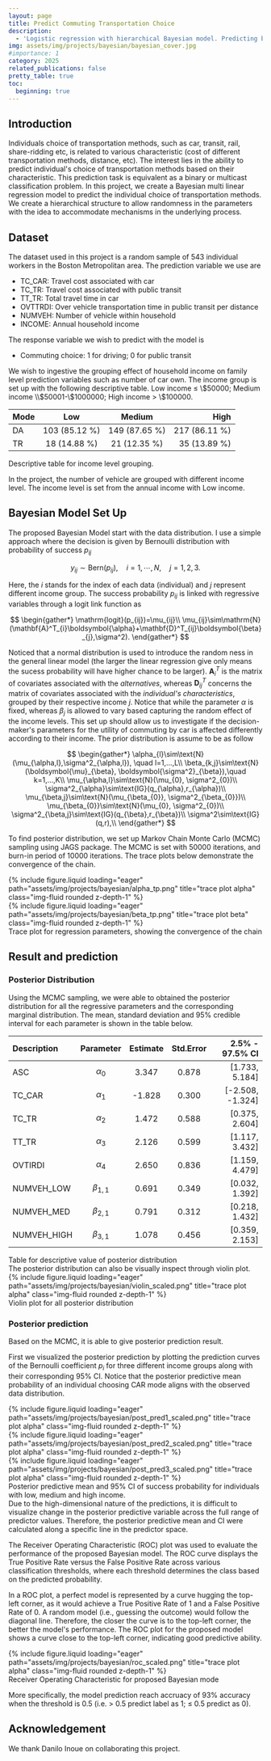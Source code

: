 ```yaml
---
layout: page
title: Predict Commuting Transportation Choice
description:
  - 'Logistic regression with hierarchical Bayesian model. Predicting binary commuting methods choice with grouping effect. Implemented in R with JAGS package.\Course project for SDS384-7 Bayesian Statistical Methods.'
img: assets/img/projects/bayesian/bayesian_cover.jpg
#importance: 1
category: 2025
related_publications: false
pretty_table: true
toc:
  beginning: true
---
```


## Introduction
Individuals choice of transportation methods, such as car, transit, rail, share-ridding etc, is related to various characteristic (cost of different transportation methods, distance, etc). The interest lies in the ability to predict individual's choice of transportation methods based on their characteristic. This prediction task is equivalent as a binary or multicast classification problem. In this project, we create a Bayesian multi linear regression model to predict the individual choice of transportation methods. We create a hierarchical structure to allow randomness in the parameters with the idea to accommodate mechanisms in the underlying process.
## Dataset
The dataset used in this project is a random sample of 543 individual workers in the Boston Metropolitan area. The prediction variable we use are
* TC_CAR: Travel cost associated with car
* TC_TR: Travel cost associated with public transit
* TT_TR: Total travel time in car
* OVTTRDI: Over vehicle transportation time in public transit per distance
* NUMVEH: Number of vehicle within household
* INCOME: Annual household income

The response variable we wish to predict with the model is 
* Commuting choice: 1 for driving; 0 for public transit

We wish to ingestive the grouping effect of household income on family level prediction variables such as number of car own. The income group is set up with the following descriptive table. Low income $\leq$ \\$50000; Medium income \\$50001-\\$1000000; High income $>$ \\$100000.

|Mode |  Low          | Medium        |         High |
|:--- | :-----------: |:-------------:|-------------:|
|DA   | 103 (85.12 %) | 149 (87.65 %) | 217 (86.11 %)|
|TR   | 18 (14.88 %)  | 21 (12.35 %)  | 35 (13.89 %) |

<div class="caption">
    Descriptive table for income level grouping.
</div>

In the project, the number of vehicle are grouped with different income level. The income level is set from the annual income with Low income.
## Bayesian Model Set Up
The proposed Bayesian Model start with the data distribution. I use a simple approach where the decision is given by Bernoulli distribution with probability of success $p_{ij}$

$$
y_{ij}\sim\mathrm{Bern}(p_{ij}), \quad i=1,\cdots,N,\quad j=1, 2, 3.
$$

Here, the $i$ stands for the index of each data (individual) and $j$ represent different income group. The success probability $p_{ij}$ is linked with regressive variables through a logit link function as

$$
\begin{gather*}
\mathrm{logit}(p_{ij})=\mu_{ij}\\
\mu_{ij}\sim\mathrm{N}(\mathbf{A}^T_{i}\boldsymbol{\alpha}+\mathbf{D}^T_{ij}\boldsymbol{\beta}_{j},\sigma^2).
\end{gather*}
$$

Noticed that a normal distribution is used to introduce the random ness in the general linear model (the larger the linear regression give only means the sucess probability will have higher chance to be larger). $\mathbf{A}^T_{i}$ is the matrix of covariates associated with the *alternatives*, whereas $\mathbf{D}^T_{ij}$ concerns the matrix of covariates associated with the *individual's characteristics*, grouped by their respective income $j$. Notice that while the parameter $\alpha$ is fixed, whereas $\beta_{j}$ is allowed to vary based capturing the random effect of the income levels. This set up should allow us to investigate if the decision-maker's parameters for the utility of commuting by car is affected differently according to their income. The prior distribution is assume to be as follow

$$
\begin{gather*}
\alpha_{l}\sim\text{N}(\mu_{\alpha,l},\sigma^2_{\alpha,l}), \quad l=1,...,L\\
\beta_{k,j}\sim\text{N}(\boldsymbol{\mu}_{\beta}, \boldsymbol{\sigma^2}_{\beta}),\quad k=1,...,K\\
\mu_{\alpha,l}\sim\text{N}(\mu_{0}, \sigma^2_{0})\\
\sigma^2_{\alpha}\sim\text{IG}(q_{\alpha},r_{\alpha})\\
\mu_{\beta,j}\sim\text{N}(\mu_{\beta_{0}}, \sigma^2_{\beta_{0}})\\
\mu_{\beta_{0}}\sim\text{N}(\mu_{0}, \sigma^2_{0})\\
\sigma^2_{\beta,j}\sim\text{IG}(q_{\beta},r_{\beta})\\
\sigma^2\sim\text{IG}(q,r),\\
\end{gather*}
$$

To find posterior distribution, we set up Markov Chain Monte Carlo (MCMC) sampling using JAGS package. The MCMC is set with 50000 iterations, and burn-in period of 10000 iterations. The trace plots below demonstrate the convergence of the chain.
<div class="row">
    <div class="col-sm mt-3 mt-md-0">
        {% include figure.liquid loading="eager" path="assets/img/projects/bayesian/alpha_tp.png" title="trace plot alpha" class="img-fluid rounded z-depth-1" %}
    </div>
    <div class="col-sm mt-3 mt-md-0">
        {% include figure.liquid loading="eager" path="assets/img/projects/bayesian/beta_tp.png" title="trace plot beta" class="img-fluid rounded z-depth-1" %}
    </div>
</div>
<div class="caption">
    Trace plot for regression parameters, showing the convergence of the chain
</div>

## Result and prediction
### Posterior Distribution
Using the MCMC sampling, we were able to obtained the posterior distribution for all the regressive parameters and the corresponding marginal distribution. The mean, standard deviation and 95% credible interval for each parameter is shown in the table below.
 
| Description  |    Parameter  | Estimate | Std.Error | 2.5% - 97.5% CI |
| :----------- | :-----------: | :------: |:---------:| ---------------:|
|ASC           | $\alpha_0$    | 3.347    | 0.878     | [1.733, 5.184]  |
|TC\_CAR       | $\alpha_1$    | -1.828   | 0.300     | [-2.508, -1.324]|
|TC\_TR        | $\alpha_2$    | 1.472    | 0.588     | [0.375, 2.604]  |
|TT\_TR        | $\alpha_3$    | 2.126    | 0.599     | [1.117, 3.432]  |
|OVTIRDI       | $\alpha_4$    | 2.650    | 0.836     | [1.159, 4.479]  |
|NUMVEH\_LOW   | $\beta_{1,1}$ | 0.691    | 0.349     | [0.032, 1.392]  |
|NUMVEH\_MED   | $\beta_{2,1}$ | 0.791    | 0.312     | [0.218, 1.432]  |
|NUMVEH\_HIGH  | $\beta_{3,1}$ | 1.078    | 0.456     | [0.359, 2.153]  |

<div class="caption">
    Table for descriptive value of posterior distribution
</div>
The posterior distribution can also be visually inspect through violin plot.
<div class="row">
    <div class="col-sm-6 offset-md-3 mt-3 mt-md-0">
        {% include figure.liquid loading="eager" path="assets/img/projects/bayesian/violin_scaled.png" title="trace plot alpha" class="img-fluid rounded z-depth-1" %}
    </div>
</div>
<div class="caption">
    Violin plot for all posterior distribution
</div>

### Posterior prediction

Based on the MCMC, it is able to give posterior prediction result.

First we visualized the posterior prediction by plotting the prediction curves of the Bernoulli coefficient $p_i$ for three different income groups along with their corresponding 95\% CI. Notice that the posterior predictive mean probability of an individual choosing CAR mode aligns with the observed data distribution.

<div class="row">
    <div class="col-sm mt-3 mt-md-0">
        {% include figure.liquid loading="eager" path="assets/img/projects/bayesian/post_pred1_scaled.png" title="trace plot alpha" class="img-fluid rounded z-depth-1" %}
    </div>
        <div class="col-sm mt-3 mt-md-0">
        {% include figure.liquid loading="eager" path="assets/img/projects/bayesian/post_pred2_scaled.png" title="trace plot alpha" class="img-fluid rounded z-depth-1" %}
    </div>
        <div class="col-sm mt-3 mt-md-0">
        {% include figure.liquid loading="eager" path="assets/img/projects/bayesian/post_pred3_scaled.png" title="trace plot alpha" class="img-fluid rounded z-depth-1" %}
    </div>
</div>
<div class="caption">
    Posterior predictive mean and 95% CI of success probability for individuals with low, medium and high income.
</div>
Due to the high-dimensional nature of the predictions, it is difficult to visualize change in the posterior predictive variable across the full range of predictor values. Therefore, the posterior predictive mean and CI were calculated along a specific line in the predictor space. 

The Receiver Operating Characteristic (ROC) plot was used to evaluate the performance of the proposed Bayesian model. The ROC curve displays the True Positive Rate versus the False Positive Rate across various classification thresholds, where each threshold determines the class based on the predicted probability.

In a ROC plot, a perfect model is represented by a curve hugging the top-left corner, as it would achieve a True Positive Rate of 1 and a False Positive Rate of 0. A random model (i.e., guessing the outcome) would follow the diagonal line. Therefore, the closer the curve is to the top-left corner, the better the model's performance. The ROC plot for the proposed model shows a curve close to the top-left corner, indicating good predictive ability.

<div class="row">
    <div class="col-sm-6 offset-md-3 mt-3 mt-md-0">
        {% include figure.liquid loading="eager" path="assets/img/projects/bayesian/roc_scaled.png" title="trace plot alpha" class="img-fluid rounded z-depth-1" %}
    </div>
</div>
<div class="caption">
    Receiver Operating Characteristic for proposed Bayesian mode
</div>
 
 More specifically, the model prediction reach accruacy of 93% accuracy when the threshold is 0.5 (i.e. $>$ 0.5 predict label as 1; $\leq$ 0.5 predict as 0).

## Acknowledgement
We thank Danilo Inoue on collaborating this project.  
